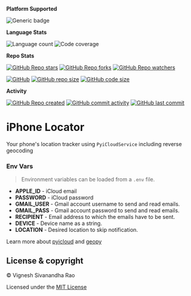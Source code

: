 **Platform Supported**

![Generic badge](https://img.shields.io/badge/Platform-Linux|MacOS|Windows-1f425f.svg)

**Language Stats**

![Language count](https://img.shields.io/github/languages/count/thevickypedia/iPhone_Locator)
![Code coverage](https://img.shields.io/github/languages/top/thevickypedia/iPhone_Locator)

**Repo Stats**

[![GitHub Repo stars](https://img.shields.io/github/stars/thevickypedia/iPhone_Locator)](https://api.github.com/repos/thevickypedia/iPhone_Locator)
[![GitHub Repo forks](https://img.shields.io/github/forks/thevickypedia/iPhone_Locator)](https://api.github.com/repos/thevickypedia/iPhone_Locator)
[![GitHub Repo watchers](https://img.shields.io/github/watchers/thevickypedia/iPhone_Locator)](https://api.github.com/repos/thevickypedia/iPhone_Locator)

[![GitHub](https://img.shields.io/github/license/thevickypedia/iPhone_Locator)](https://github.com/thevickypedia/iPhone_Locator/blob/master/LICENSE)
[![GitHub repo size](https://img.shields.io/github/repo-size/thevickypedia/iPhone_Locator)](https://api.github.com/repos/thevickypedia/iPhone_Locator)
[![GitHub code size](https://img.shields.io/github/languages/code-size/thevickypedia/iPhone_Locator)](https://api.github.com/repos/thevickypedia/iPhone_Locator)

**Activity**

[![GitHub Repo created](https://img.shields.io/date/1599432310)](https://api.github.com/repos/thevickypedia/iPhone_Locator)
[![GitHub commit activity](https://img.shields.io/github/commit-activity/y/thevickypedia/iPhone_Locator)](https://api.github.com/repos/thevickypedia/iPhone_Locator)
[![GitHub last commit](https://img.shields.io/github/last-commit/thevickypedia/iPhone_Locator)](https://api.github.com/repos/thevickypedia/iPhone_Locator)

# iPhone Locator
Your phone's location tracker using `PyiCloudService` including reverse geocoding

### Env Vars
> Environment variables can be loaded from a `.env` file.

- **APPLE_ID** - iCloud email
- **PASSWORD** - iCloud password
- **GMAIL_USER** - Gmail account username to send and read emails.
- **GMAIL_PASS** - Gmail account password to send and read emails.
- **RECIPIENT** - Email address to which the emails have to be sent.
- **DEVICE** - Device name as a string.
- **LOCATION** - Desired location to skip notification.

Learn more about [pyicloud](https://pypi.org/project/pyicloud/) and [geopy](https://pypi.org/project/geopy/)

## License & copyright

&copy; Vignesh Sivanandha Rao

Licensed under the [MIT License](LICENSE)
